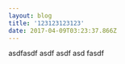 ```yaml
---
layout: blog
title: '123123123123'
date: 2017-04-09T03:23:37.866Z
---
```


asdfasdf asdf asdf asd fasdf 